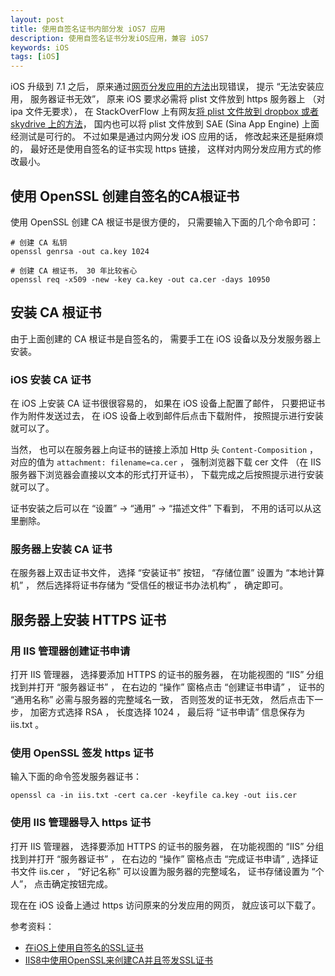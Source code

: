 ```yaml
---
layout: post
title: 使用自签名证书内部分发 iOS7 应用
description: 使用自签名证书分发iOS应用，兼容 iOS7
keywords: iOS
tags: [iOS]
---
```


iOS 升级到 7.1 之后， 原来通过[网页分发应用的方法][1]出现错误， 提示 “无法安装应用， 服务器证书无效”， 原来 iOS 要求必需将 plist 文件放到 https 服务器上 （对 ipa 文件无要求）， 在 StackOverFlow 上有网友[将 plist 文件放到 dropbox 或者 skydrive 上的方法][2]， 国内也可以将 plist 文件放到 SAE (Sina App Engine) 上面经测试是可行的。 不过如果是通过内网分发 iOS 应用的话， 修改起来还是挺麻烦的， 最好还是使用自签名的证书实现 https 链接， 这样对内网分发应用方式的修改最小。

## 使用 OpenSSL 创建自签名的CA根证书

使用 OpenSSL 创建 CA 根证书是很方便的， 只需要输入下面的几个命令即可：

    # 创建 CA 私钥
    openssl genrsa -out ca.key 1024

    # 创建 CA 根证书， 30 年比较省心
    openssl req -x509 -new -key ca.key -out ca.cer -days 10950

## 安装 CA 根证书

由于上面创建的 CA 根证书是自签名的， 需要手工在 iOS 设备以及分发服务器上安装。

### iOS 安装 CA 证书

在 iOS 上安装 CA 证书很很容易的， 如果在 iOS 设备上配置了邮件， 只要把证书作为附件发送过去， 在 iOS 设备上收到邮件后点击下载附件， 按照提示进行安装就可以了。 

当然， 也可以在服务器上向证书的链接上添加 Http 头 `Content-Composition` ， 对应的值为 `attachment: filename=ca.cer` ， 强制浏览器下载 cer 文件 （在 IIS服务器下浏览器会直接以文本的形式打开证书）， 下载完成之后按照提示进行安装就可以了。 

证书安装之后可以在 “设置” -> “通用” -> “描述文件” 下看到， 不用的话可以从这里删除。

### 服务器上安装 CA 证书

在服务器上双击证书文件， 选择 “安装证书” 按钮， “存储位置” 设置为 “本地计算机” ， 然后选择将证书存储为 “受信任的根证书办法机构” ， 确定即可。

## 服务器上安装 HTTPS 证书

### 用 IIS 管理器创建证书申请

打开 IIS 管理器， 选择要添加 HTTPS 的证书的服务器， 在功能视图的 “IIS” 分组找到并打开 “服务器证书” ， 在右边的 “操作” 窗格点击 “创建证书申请” ， 证书的 “通用名称” 必需与服务器的完整域名一致， 否则签发的证书无效， 然后点击下一步， 加密方式选择 RSA ， 长度选择 1024 ， 最后将 “证书申请” 信息保存为 iis.txt 。

### 使用 OpenSSL 签发 https 证书

输入下面的命令签发服务器证书：

    openssl ca -in iis.txt -cert ca.cer -keyfile ca.key -out iis.cer

### 使用 IIS 管理器导入 https 证书

打开 IIS 管理器， 选择要添加 HTTPS 的证书的服务器， 在功能视图的 “IIS” 分组找到并打开 “服务器证书” ， 在右边的 “操作” 窗格点击 “完成证书申请” ,  选择证书文件 iis.cer ， “好记名称” 可以设置为服务器的完整域名， 证书存储设置为 “个人”， 点击确定按钮完成。

现在在 iOS 设备上通过 https 访问原来的分发应用的网页， 就应该可以下载了。

参考资料：

- [在iOS上使用自签名的SSL证书][3]
- [IIS8中使用OpenSSL来创建CA并且签发SSL证书][4]

[1]: http://beginor.github.io/2013/01/25/ios-app-enterprise-adhoc-distribution.html
[2]: http://stackoverflow.com/questions/20276907/enterprise-app-deployment-doesnt-work-on-ios-7-1/22325916#22325916
[3]: http://beyondvincent.com/blog/2014/03/17/five-tips-for-using-self-signed-ssl-certificates-with-ios/
[4]: http://www.cnblogs.com/mosquitos/p/3147539.html

